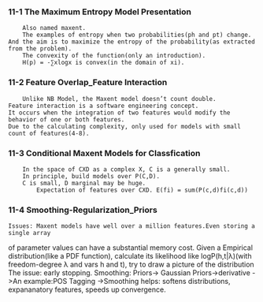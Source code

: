 ### 11-1 The Maximum Entropy Model Presentation
		Also named maxent.
		The examples of entropy when two probabilities(ph and pt) change.
    And the aim is to maximize the entropy of the probability(as extracted from the problem).
		The convexity of the function(only an introduction).
		H(p) = -∑xlogx is convex(in the domain of xi).
    
### 11-2 Feature Overlap_Feature Interaction
		Unlike NB Model, the Maxent model doesn’t count double.
    Feature interaction is a software engineering concept. 
    It occurs when the integration of two features would modify the behavior of one or both features.
    Due to the calculating complexity, only used for models with small count of features(4-8).
    
### 11-3 Conditional Maxent Models for Classfication
		In the space of CXD as a complex X, C is a generally small.
		In principle, build models over P(C,D).
		C is small, D marginal may be huge.
			Expectation of features over CXD. E(fi) = sum(P(c,d)fi(c,d))

### 11-4 Smoothing-Regularization_Priors
	Issues: Maxent models have well over a million features.Even storing a single array 
  of parameter values can have a substantial memory cost.
  Given a Empirical distribution(like a PDF function), calculate its likelihood like
  logP(h,t|λ)(with freedom-degree λ and vars h and t), try to draw a picture of the distribution
	The issue: early stopping.
		Smoothing: Priors-> Gaussian Priors->derivative
		->An example:POS Tagging
		->Smoothing helps:
			softens distributions, expananatory features, speeds up convergence.
